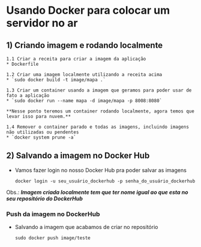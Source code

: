 # Usando Docker para colocar um servidor no ar

## 1) Criando imagem e rodando localmente

    1.1 Criar a receita para criar a imagem da aplicação
    * Dockerfile

    1.2 Criar uma imagem localmente utilizando a receita acima
    * `sudo docker build -t image/mapa .`

    1.3 Criar um container usando a imagem que geramos para poder usar de fato a aplicação
    * `sudo docker run --name mapa -d image/mapa -p 8008:8080`

    **Nesse ponto teremos um container rodando localmente, agora temos que levar isso para nuvem.**

    1.4 Remover o container parado e todas as imagens, incluindo imagens não utilizadas ou pendentes
    * `docker system prune -a`

## 2) Salvando a imagem no Docker Hub

- Vamos fazer login no nosso Docker Hub pra poder salvar as imagens
  
  `docker login -u seu_usuário_dockerhub -p senha_do_usuário_dockerhub`

Obs.: **_Imagem criada localmente tem que ter nome igual ao que esta no seu repositório do DockerHub_** 

### Push da imagem no DockerHub
- Salvando a imagem que acabamos de criar no repositório
    
    `sudo docker push image/teste`  
